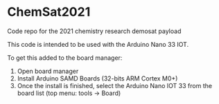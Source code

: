 # ChemSat2021
Code repo for the 2021 chemistry research demosat payload

This code is intended to be used with the Arduino Nano 33 IOT.

To get this added to the board manager:
1. Open board manager
2. Install Arduino SAMD Boards (32-bits ARM Cortex M0+)
3. Once the install is finished, select the Arduino Nano IOT 33 from the board list (top menu: tools -> Board)